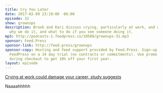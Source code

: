 ```yaml
---
title: Cry You Later
date: 2017-02-09 23:19:00 -06:00
episode: 31
show: grownups
description: Brook and Kari discuss crying, particularly at work, and what it means,
  why we do it, and what to do if you see someone doing it.
mp3: http://podcasts-1.feedpress.co/10589/grownups-31.mp3
sponsor: Feed.Press
sponsor-link: http://feed.press/grownups
sponsor-copy: Hosting and feed support provided by Feed.Press. Sign-up today and try
  FeedPress on a 14 day trial (no contracts or commitments). Use promo code grownups
  during checkout to get 10% off your first year.
layout: episode
---
```


[Crying at work could damage your career, study suggests](http://www.cbc.ca/listen/shows/the-current/segment/11195443)

Naaaahhhhh